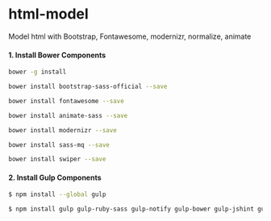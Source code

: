 # html-model
Model html with Bootstrap, Fontawesome, modernizr, normalize, animate

#### 1. Install Bower Components

```sh
bower -g install
```
```sh
bower install bootstrap-sass-official --save
```
```sh
bower install fontawesome --save
```
```sh
bower install animate-sass --save
```
```sh
bower install modernizr --save
```
```sh
bower install sass-mq --save
```
```sh
bower install swiper --save
```

#### 2. Install Gulp Components

```sh
$ npm install --global gulp
```

```sh
$ npm install gulp gulp-ruby-sass gulp-notify gulp-bower gulp-jshint gulp-uglify gulp-concat gulp-rename gulp-compass gulp-imagemin gulp-livereload gulp-minify-css --save-dev
```

